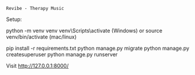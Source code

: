     Revibe - Therapy Music

Setup:

python -m venv venv
venv\Scripts\activate (Windows) or source venv/bin/activate (mac/linux)

pip install -r requirements.txt
python manage.py migrate
python manage.py createsuperuser
python manage.py runserver

Visit http://127.0.0.1:8000/
